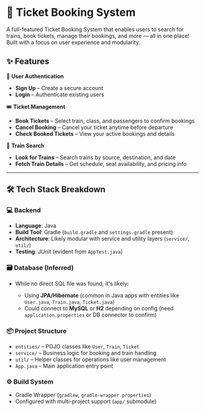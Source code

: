 # 🚆 Ticket Booking System

A full-featured Ticket Booking System that enables users to search for trains, book tickets, manage their bookings, and more — all in one place! Built with a focus on user experience and modularity.

## ✨ Features

🔐 **User Authentication**  
- **Sign Up** – Create a secure account  
- **Login** – Authenticate existing users  

🎟️ **Ticket Management**  
- **Book Tickets** – Select train, class, and passengers to confirm bookings  
- **Cancel Booking** – Cancel your ticket anytime before departure  
- **Check Booked Tickets** – View your active bookings and details  

🚄 **Train Search**  
- **Look for Trains** – Search trains by source, destination, and date  
- **Fetch Train Details** – Get schedule, seat availability, and pricing info  

---

## 🛠️ Tech Stack Breakdown

### 💻 Backend

* **Language**: Java
* **Build Tool**: Gradle (`build.gradle` and `settings.gradle` present)
* **Architecture**: Likely modular with service and utility layers (`service/`, `util/`)
* **Testing**: JUnit (evident from `AppTest.java`)

### 🗃️ Database (Inferred)

* While no direct SQL file was found, it's likely:

  * Using **JPA/Hibernate** (common in Java apps with entities like `User.java`, `Train.java`, `Ticket.java`)
  * Could connect to **MySQL** or **H2** depending on config (need `application.properties` or DB connector to confirm)

### 📦 Project Structure

* `entities/` – POJO classes like `User`, `Train`, `Ticket`
* `service/` – Business logic for booking and train handling
* `util/` – Helper classes for operations like user management
* `App.java` – Main application entry point

### ⚙️ Build System

* Gradle Wrapper (`gradlew`, `gradle-wrapper.properties`)
* Configured with multi-project support (`app/` submodule)


